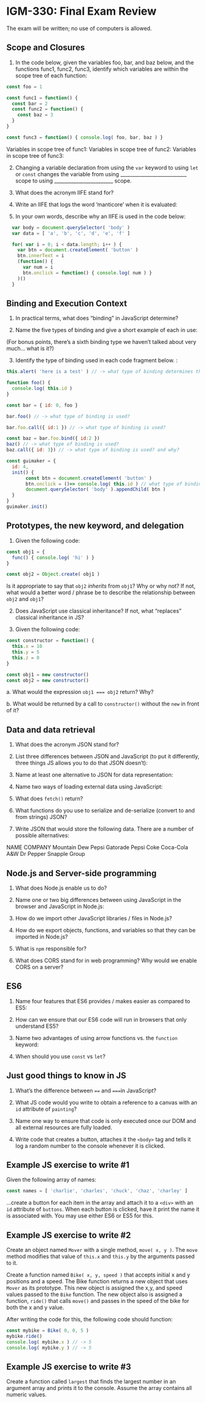 # IGM-330: Final Exam Review
The exam will be written; no use of computers is allowed.

## Scope and Closures
1. In the code below, given the variables foo, bar, and baz below, and the functions func1, func2, func3, identify which variables are within the scope tree of each function:

```js
const foo = 1

const func1 = function() {
  const bar = 2
  const func2 = function() {
    const baz = 3
  }
}

const func3 = function() { console.log( foo, bar, baz ) }
```

Variables in scope tree of func1: 
Variables in scope tree of func2:
Variables in scope tree of func3:

2. Changing  a variable declaration from using the `var` keyword to using `let` or `const` changes the variable from using ___________________________ scope to using ________________________ scope.



3. What does the acronym IIFE stand for?




4. Write an IIFE that logs the word ‘manticore’ when it is evaluated:






5. In your own words, describe why an IIFE is used in the code below:

```js
  var body = document.querySelector( 'body' )
  var data = [ 'a', 'b', 'c', 'd', 'e', 'f' ]

  for( var i = 0; i < data.length; i++ ) {
    var btn = document.createElement( 'button' )
    btn.innerText = i
    (function() {
      var num = i
      btn.onclick = function() { console.log( num ) }
    )()
  }
```







## Binding and Execution Context
1. In practical terms, what does “binding” in JavaScript determine?




2. Name the five types of binding and give a short example of each in use:













(For bonus points, there’s a sixth binding type we haven’t talked about very much… what is it?)

3. Identify the type of binding used in each code fragment below. :

```js
this.alert( 'here is a test' ) // -> what type of binding determines the value of this?

function foo() { 
  console.log( this.id )
}

const bar = { id: 0, foo }

bar.foo() // -> what type of binding is used?

bar.foo.call({ id:1 }) // -> what type of binding is used?

const baz = bar.foo.bind({ id:2 })
baz() // -> what type of binding is used?
baz.call({ id: 3}) // -> what type of binding is used? and why?

const guimaker = {
  id: 4,
  init() {
	   const btn = document.createElement( 'button' )
	   btn.onclick = ()=> console.log( this.id ) // what type of binding is used?
	   document.querySelector( 'body' ).appendChild( btn )
  }
}
guimaker.init()
```


## Prototypes, the new keyword, and delegation
1. Given the following code:

```js
const obj1 = { 
  func() { console.log( 'hi' ) } 
}

const obj2 = Object.create( obj1 )
```

Is it appropriate to say that `obj2` *inherits* from `obj1`? Why or why not? If not, what would a better word / phrase be to describe the relationship between `obj2` and `obj1`?





2. Does JavaScript use classical inheritance? If not, what “replaces” classical inheritance in JS?




3. Given the following code:

```js
const constructor = function() {
  this.x = 10
  this.y = 5
  this.z = 0
} 

const obj1 = new constructor()
const obj2 = new constructor()
```

a. What would the expression `obj1 === obj2` return? Why?


b. What would be returned by a call to `constructor()` without the `new` in front of it?





## Data and data retrieval
1. What does the acronym JSON stand for?




2. List three differences between JSON and JavaScript (to put it differently, three things JS allows you to do that JSON doesn’t):




3. Name at least one alternative to JSON for data representation:



4. Name two ways of loading external data using JavaScript:



5. What does `fetch()` return?




6. What functions do you use to serialize and de-serialize (convert to and from strings) JSON?




7. Write JSON that would store the following data. There are a number of possible alternatives:

NAME 				COMPANY
Mountain Dew		Pepsi
Gatorade			Pepsi
Coke				Coca-Cola
A&W				Dr Pepper Snapple Group



## Node.js and Server-side programming

1. What does Node.js enable us to do?




2. Name one or two big differences between using JavaScript in the browser and JavaScript in Node.js:




3. How do we import other JavaScript libraries / files in Node.js?




4. How do we export objects, functions, and variables so that they can be imported in Node.js?



5. What is `npm` responsible for?




6. What does CORS stand for in web programming? Why would we enable CORS on a server?




## ES6
1. Name four features that ES6 provides / makes easier as compared to ES5:



2. How can we ensure that our ES6 code will run in browsers that only understand ES5?



3. Name two advantages of using arrow functions vs. the `function` keyword:



4. When should you use `const` vs `let`?





## Just good things to know in JS

1. What’s the difference between `==` and `===`in JavaScript?


2. What JS code would you write to obtain a reference to a canvas with an `id` attribute of `painting`?


3. Name one way to ensure that code is only executed once our DOM and all external resources are fully loaded.


4. Write code that creates a button, attaches it the `<body>` tag and tells it log a random number to the console whenever it is clicked.


## Example JS exercise to write #1
Given the following array of names:

```js
const names = [ 'charlie', 'charles', 'chuck', 'chaz', 'charley' ]
``` 

…create a button for each item in the array and attach it to a `<div>` with an `id` attribute of `buttons`. When each button is clicked, have it print the name it is associated with. You may use either ES6 or ES5 for this.

















## Example JS exercise to write #2
Create an object named `Mover` with a single method, `move( x, y )`. The `move` method modifies that value of `this.x` and `this.y` by the arguments passed to it. 

Create a function named `Bike( x, y, speed )` that accepts initial x and y positions and a speed. The Bike function returns a new object  that uses `Mover` as its prototype. This new object is assigned the x,y, and speed values passed to the `Bike` function. The new object also is assigned a function, `ride()` that calls `move()` and passes in the speed of the bike for both the x and y value.

After writing the code for this, the following code should function:

```js
const mybike = Bike( 0, 0, 5 ) 
mybike.ride()
console.log( mybike.x ) // -> 5
console.log( mybike.y ) // -> 5
```















## Example JS exercise to write #3
Create a function called `largest` that finds the largest number in an argument array and prints it to the console. Assume the array contains all numeric values.
